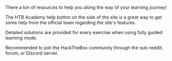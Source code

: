 There a ton of resources to help you along the way of your learning journey!

The HTB Academy help button on the side of the site is a great way to get some help from the official team regarding the site's features.

Detailed solutions are provided for every exercise when using fully guided learning mode.

Recommended to join the HackTheBox community through the sub-reddit, forum, or Discord server.